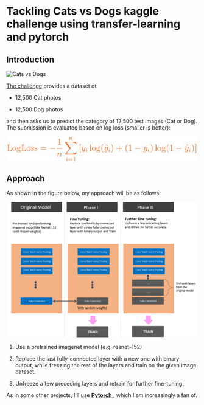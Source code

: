 # Tackling **Cats vs Dogs** kaggle challenge using **transfer-learning** and pytorch

 

## Introduction

 

![Cats vs Dogs](https://kaggle2.blob.core.windows.net/competitions/kaggle/3362/media/woof_meow.jpg)

 

[The challenge](https://www.kaggle.com/c/dogs-vs-cats-redux-kernels-edition) provides a dataset of

 

-  12,500 Cat photos

-  12,500 Dog photos

 

and then asks us to predict the category of 12,500 test images (Cat or Dog). The submission is evaluated based on log loss (smaller is better):

![LogLoss equation](./figures/render.png)
 

## Approach

 

As shown in the figure below, my approach will be as follows:

![Approach](./figures/Transfer_Learning.png) 

1.  Use a pretrained imagenet model (e.g. resnet-152)

2.  Replace the last fully-connected layer with a new one with binary output, while freezing the rest of the layers and train on the given image dataset.

3.  Unfreeze a few preceding layers and retrain for further fine-tuning.

 

As in some other projects, I'll use [ **Pytorch** ](pytorch.org), which I am increasingly a fan of.

 

